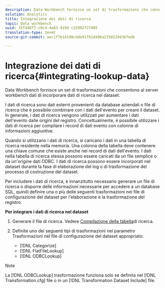 ```yaml
---
description: Data Workbench fornisce un set di trasformazioni che consentono al server workbench dati di incorporare dati di ricerca nel dataset.
solution: Analytics
title: Integrazione dei dati di ricerca
topic: Data workbench
uuid: 35fd48f7-c0c4-4a83-919d-c15902f27495
translation-type: tm+mt
source-git-commit: aec1f7b14198cdde91f61d490a235022943bfedb

---
```



# Integrazione dei dati di ricerca{#integrating-lookup-data}

Data Workbench fornisce un set di trasformazioni che consentono al server workbench dati di incorporare dati di ricerca nel dataset.

I dati di ricerca sono dati esterni provenienti da database aziendali o file di ricerca che è possibile combinare con i dati dell&#39;evento per creare il dataset. In generale, i dati di ricerca vengono utilizzati per aumentare i dati dell&#39;evento dalle origini del registro. Concettualmente, è possibile utilizzare i dati di ricerca per compilare i record di dati evento con colonne di informazioni aggiuntive.

Quando si utilizzano i dati di ricerca, si caricano i dati in una tabella di ricerca residente nella memoria. Una colonna della tabella deve contenere una chiave comune che esiste anche nei record di dati dell&#39;evento. I dati nella tabella di ricerca stessa possono essere caricati da un file semplice o da un&#39;origine dati ODBC. I dati di ricerca possono essere incorporati nel dataset durante la fase di elaborazione del log o di trasformazione del processo di costruzione del dataset.

Per includere i dati di ricerca, è innanzitutto necessario generare un file di ricerca o disporre delle informazioni necessarie per accedere a un database SQL, quindi definire una o più delle seguenti trasformazioni nei file di configurazione del dataset per l&#39;elaborazione e la trasformazione del registro.

**Per integrare i dati di ricerca nel dataset**

1. Generare il file di ricerca. Vedere [Compilazione della tabella](../../../../home/c-dataset-const-proc/c-data-trans/c-int-lookup-data/c-pop-lookup-table.md#concept-dd761338731a40e0997c33dfdabdcdf8)di ricerca.
1. Definite uno dei seguenti tipi di trasformazioni nel parametro Trasformazioni nel file di configurazione del dataset appropriato:

   * [!DNL Categorize]
   * [!DNL FlatFileLookup]
   * [!DNL ODBCLookup]

>[!NOTE]
>
>La [!DNL ODBCLookup] trasformazione funziona solo se definita nel [!DNL Transformation.cfg] file o in un [!DNL Transformation Dataset Include] file.

